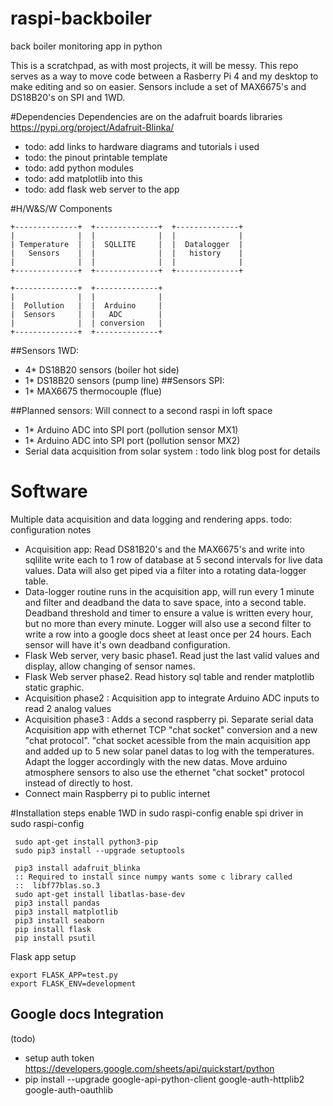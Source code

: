 # raspi-backboiler
back boiler monitoring app in python

This is a scratchpad, as with most projects, it will be messy. This repo serves as a way to move code between a Rasberry Pi 4 and my desktop to make editing and so on easier. Sensors include a set of MAX6675's and DS18B20's on SPI and 1WD.

#Dependencies
Dependencies are on the adafruit boards libraries https://pypi.org/project/Adafruit-Blinka/
* todo: add links to hardware diagrams and tutorials i used
* todo: the pinout printable template
* todo: add python modules
* todo: add matplotlib into this
* todo: add flask web server to the app

#H/W&S/W Components
```
+--------------+  +--------------+  +--------------+     
|              |  |              |  |              |     
| Temperature  |  |  SQLLITE     |  |  Datalogger  |     
|   Sensors    |  |              |  |   history    |     
|              |  |              |  |              |     
+--------------+  +--------------+  +--------------+     
                                                         
+--------------+  +--------------+                       
|              |  |              |                       
|  Pollution   |  |  Arduino     |                       
|  Sensors     |  |   ADC        |                       
|              |  | conversion   |                       
+--------------+  +--------------+                       
```
##Sensors 1WD:
* 4* DS18B20 sensors (boiler hot side) 
* 1* DS18B20 sensors (pump line)
##Sensors SPI:
* 1* MAX6675 thermocouple (flue)

##Planned sensors:
Will connect to a second raspi in loft space 
* 1* Arduino ADC into SPI port (pollution sensor MX1)
* 1* Arduino ADC into SPI port (pollution sensor MX2)
* Serial data acquisition from solar system : 
  todo link blog post for details
  
# Software
Multiple data acquisition and data logging and rendering apps.
todo: configuration notes

* Acquisition app: Read DS81B20's and the MAX6675's and write into sqlilite write each to 1 row of database at 5 second intervals for live data values. 
  Data will also get piped via a filter into a rotating data-logger table. 
* Data-logger routine runs in the acquisition app, will run every 1 minute and filter and deadband the data to save space, into a second table.
  Deadband threshold and timer to ensure a value is written every hour, but no more than every minute. Logger will also use a second filter to write a row into a google docs sheet at least once per 24 hours. Each sensor will have it's own deadband configuration.
* Flask Web server, very basic phase1. Read just the last valid values and display, allow changing of sensor names.
* Flask Web server phase2. Read history sql table and render matplotlib static graphic.
* Acquisition phase2 : Acquisition app to integrate Arduino ADC inputs to read 2 analog values
* Acquisition phase3 : Adds a second raspberry pi. Separate serial data Acquisition app with ethernet TCP "chat socket" conversion and a new "chat protocol". "chat socket acessible from the main acquisition app and added up to 5 new solar panel datas to log with the temperatures. Adapt the logger accordingly with the new datas. 
  Move arduino atmosphere sensors to also use the ethernet "chat socket" protocol instead of directly to host.
* Connect main Raspberry pi to public internet

#Installation steps
 enable 1WD in sudo raspi-config
 enable spi driver in sudo raspi-config
```
 sudo apt-get install python3-pip
 sudo pip3 install --upgrade setuptools
 
 pip3 install adafruit_blinka
 :: Required to install since numpy wants some c library called 
 ::  libf77blas.so.3
 sudo apt-get install libatlas-base-dev
 pip3 install pandas
 pip3 install matplotlib
 pip3 install seaborn
 pip install flask
 pip install psutil
```
Flask app setup
```
export FLASK_APP=test.py
export FLASK_ENV=development

```
## Google docs Integration
(todo)
* setup auth token https://developers.google.com/sheets/api/quickstart/python
* pip install --upgrade google-api-python-client google-auth-httplib2 google-auth-oauthlib
